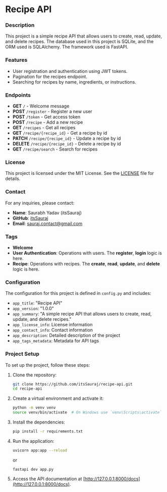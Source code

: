 # Recipe API

### Description
This project is a simple recipe API that allows users to create, read, update, and delete recipes. The database used in this project is SQLite, and the ORM used is SQLAlchemy. The framework used is FastAPI.

### Features
- User registration and authentication using JWT tokens.
- Pagination for the recipes endpoint.
- Searching for recipes by name, ingredients, or instructions.

### Endpoints
- **GET** `/` - Welcome message
- **POST** `/register` - Register a new user
- **POST** `/token` - Get access token
- **POST** `/recipe` - Add a new recipe
- **GET** `/recipes` - Get all recipes
- **GET** `/recipe/{recipe_id}` - Get a recipe by id
- **PATCH** `/recipe/{recipe_id}` - Update a recipe by id
- **DELETE** `/recipe/{recipe_id}` - Delete a recipe by id
- **GET** `/recipe/search` - Search for recipes

### License
This project is licensed under the MIT License. See the [LICENSE](https://opensource.org/licenses/MIT) file for details.

### Contact
For any inquiries, please contact:
- **Name**: Saurabh Yadav (itsSauraj)
- **GitHub**: [itsSauraj](https://github.com/itsSauraj)
- **Email**: sauraj.contact@gmail.com

### Tags
- **Welcome**
- **User Authentication**: Operations with users. The **register**, **login** logic is here.
- **Recipe**: Operations with recipes. The **create**, **read**, **update**, and **delete** logic is here.


### Configuration
The configuration for this project is defined in `config.py` and includes:
- `app_title`: "Recipe API"
- `app_version`: "1.0.0"
- `app_summary`: "A simple recipe API that allows users to create, read, update, and delete recipes."
- `app_license_info`: License information
- `app_contact_info`: Contact information
- `app_description`: Detailed description of the project
- `app_tags_metadata`: Metadata for API tags

### Project Setup
To set up the project, follow these steps:

1. Clone the repository:
    ```bash
    git clone https://github.com/itsSauraj/recipe-api.git
    cd recipe-api
    ```

2. Create a virtual environment and activate it:
    ```bash
    python -m venv venv
    source venv/bin/activate  # On Windows use `venv\Scripts\activate`
    ```

3. Install the dependencies:
    ```bash
    pip install -r requirements.txt
    ```

4. Run the application:
    ```bash
    uvicorn app:app --reload
    ```
    or
    ```
    fastapi dev app.py
    ```

5. Access the API documentation at [http://127.0.0.1:8000/docs](http://127.0.0.1:8000/docs).
